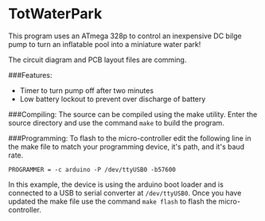 TotWaterPark
============

This program uses an ATmega 328p to control an inexpensive DC bilge pump to turn an inflatable pool into a
miniature water park!

The circuit diagram and PCB layout files are comming.

###Features:
* Timer to turn pump off after two minutes
* Low battery lockout to prevent over discharge of battery

###Compiling:
The source can be compiled using the make utility.  Enter the source directory and use the command `make` to build the program.

###Programming:
To flash to the micro-controller edit the following line in the make file to match your programming device, it's path, and it's baud rate.
```
PROGRAMMER = -c arduino -P /dev/ttyUSB0 -b57600
```
In this example, the device is using the arduino boot loader and is connected to a USB to serial converter at `/dev/ttyUSB0`.  Once you have updated the make file use the command `make flash` to flash the micro-controller.


